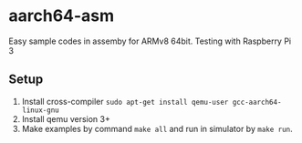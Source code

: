# aarch64-asm
Easy sample codes in assemby for ARMv8 64bit. Testing with Raspberry Pi 3

## Setup
1. Install cross-compiler `sudo apt-get install qemu-user gcc-aarch64-linux-gnu`
2. Install qemu version 3+
3. Make examples by command `make all` and run in simulator by `make run`. 
